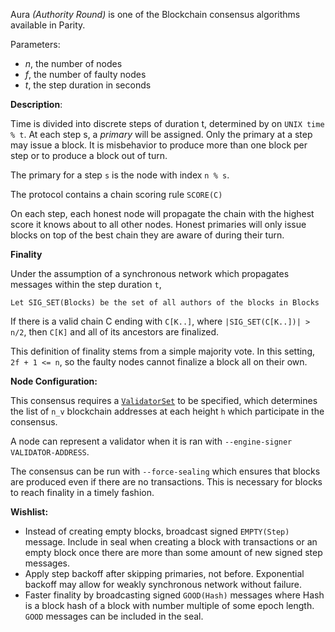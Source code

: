 Aura _(Authority Round)_ is one of the Blockchain consensus algorithms available in Parity. 

Parameters:
  - _n_, the number of nodes
  - _f_, the number of faulty nodes
  - _t_, the step duration in seconds

**Description**:

Time is divided into discrete steps of duration t, determined by on `UNIX time % t`. At each step s, a _primary_ will be assigned. Only the primary at a step may issue a block. It is misbehavior to produce more than one block per step or to produce a block out of turn.

The primary for a step `s` is the node with index `n % s`.

The protocol contains a chain scoring rule `SCORE(C)`

On each step, each honest node will propagate the chain with the highest score it knows about to all other nodes. Honest primaries will only issue blocks on top of the best chain they are aware of during their turn.

**Finality**

Under the assumption of a synchronous network which propagates messages within the step duration `t`,

`Let SIG_SET(Blocks) be the set of all authors of the blocks in Blocks`

If there is a valid chain C ending with `C[K..]`, where `|SIG_SET(C[K..])| > n/2`, 
then `C[K]` and all of its ancestors are finalized.

This definition of finality stems from a simple majority vote. In this setting, `2f + 1 <= n`, so the faulty nodes cannot finalize a block all on their own. 

**Node Configuration:**

This consensus requires a [`ValidatorSet`](https://github.com/paritytech/parity/wiki/Consensus-Engines#validator-engines) to be specified, which determines the list of `n_v` blockchain addresses at each height `h` which participate in the consensus.

A node can represent a validator when it is ran with `--engine-signer VALIDATOR-ADDRESS`.

The consensus can be run with `--force-sealing` which ensures that blocks are produced even if there are no transactions. This is necessary for blocks to reach finality in a timely fashion.

**Wishlist:**

- Instead of creating empty blocks, broadcast signed `EMPTY(Step)` message. Include in seal when creating a block with transactions or an empty block once there are more than some amount of new signed step messages.
- Apply step backoff after skipping primaries, not before. Exponential backoff may allow for weakly synchronous network without failure.
- Faster finality by broadcasting signed `GOOD(Hash)` messages where Hash is a block hash of a block with number multiple of some epoch length. `GOOD` messages can be included in the seal.
